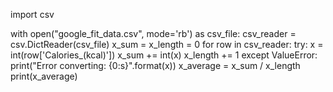 import csv

with open("google_fit_data.csv", mode='rb') as csv_file:
    csv_reader = csv.DictReader(csv_file)
    x_sum = x_length = 0
    for row in csv_reader:
        try:
            x = int(row['Calories_(kcal)'])
            x_sum += int(x)
            x_length += 1
        except ValueError:
            print("Error converting: {0:s}".format(x))
    x_average = x_sum / x_length
    print(x_average)
        
            
        
    
